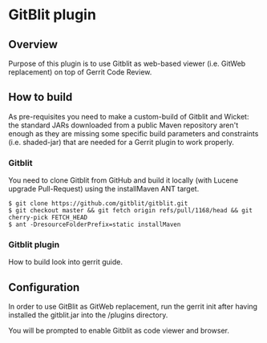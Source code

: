 GitBlit plugin
==============

Overview
--------
Purpose of this plugin is to use Gitblit as web-based viewer
(i.e. GitWeb replacement) on top of Gerrit Code Review.

How to build
------------
As pre-requisites you need to make a custom-build of Gitblit
and Wicket: the standard JARs downloaded from a public Maven
repository aren't enough as they are missing some specific
build parameters and constraints (i.e. shaded-jar) that are
needed for a Gerrit plugin to work properly.

### Gitblit

You need to clone Gitblit from GitHub and build it locally
(with Lucene upgrade Pull-Request) using the installMaven ANT target.

    $ git clone https://github.com/gitblit/gitblit.git
    $ git checkout master && git fetch origin refs/pull/1168/head && git cherry-pick FETCH_HEAD
    $ ant -DresourceFolderPrefix=static installMaven

### Gitblit plugin

How to build look into gerrit guide.

Configuration
-------------
In order to use GitBlit as GitWeb replacement, run the gerrit init after having
installed the gitblit.jar into the /plugins directory.

You will be prompted to enable Gitblit as code viewer and browser.

